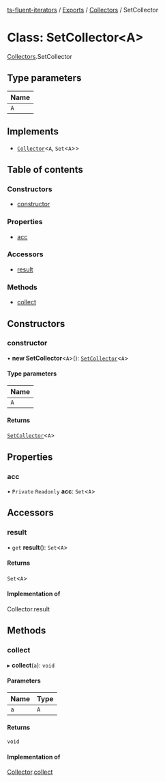 [ts-fluent-iterators](../README.md) / [Exports](../modules.md) / [Collectors](../modules/Collectors.md) / SetCollector

# Class: SetCollector\<A\>

[Collectors](../modules/Collectors.md).SetCollector

## Type parameters

| Name |
| :------ |
| `A` |

## Implements

- [`Collector`](../interfaces/Collectors.Collector.md)\<`A`, `Set`\<`A`\>\>

## Table of contents

### Constructors

- [constructor](Collectors.SetCollector.md#constructor)

### Properties

- [acc](Collectors.SetCollector.md#acc)

### Accessors

- [result](Collectors.SetCollector.md#result)

### Methods

- [collect](Collectors.SetCollector.md#collect)

## Constructors

### constructor

• **new SetCollector**\<`A`\>(): [`SetCollector`](Collectors.SetCollector.md)\<`A`\>

#### Type parameters

| Name |
| :------ |
| `A` |

#### Returns

[`SetCollector`](Collectors.SetCollector.md)\<`A`\>

## Properties

### acc

• `Private` `Readonly` **acc**: `Set`\<`A`\>

## Accessors

### result

• `get` **result**(): `Set`\<`A`\>

#### Returns

`Set`\<`A`\>

#### Implementation of

Collector.result

## Methods

### collect

▸ **collect**(`a`): `void`

#### Parameters

| Name | Type |
| :------ | :------ |
| `a` | `A` |

#### Returns

`void`

#### Implementation of

[Collector](../interfaces/Collectors.Collector.md).[collect](../interfaces/Collectors.Collector.md#collect)
